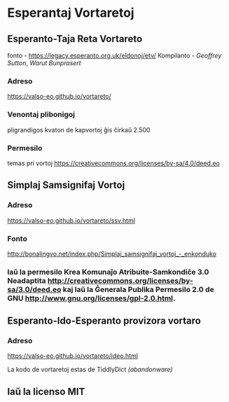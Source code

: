 # Esperantaj Vortaretoj

## Esperanto-Taja Reta Vortareto
fonto - https://legacy.esperanto.org.uk/eldonoj/etv/
Kompilanto - _Geoffrey Sutton_, _Warut Bunprasert_
### Adreso
https://valso-eo.github.io/vortareto/
### Venontaj plibonigoj
pligrandigos kvaton de kapvortoj ĝis ĉirkaŭ 2.500
### Permesilo
temas pri vortoj
https://creativecommons.org/licenses/by-sa/4.0/deed.eo

## Simplaj Samsignifaj Vortoj
### Adreso 
https://valso-eo.github.io/vortareto/ssv.html
### Fonto 
http://bonalingvo.net/index.php/Simplaj_samsignifaj_vortoj_-_enkonduko
### laŭ la permesilo Krea Komunaĵo Atribuite-Samkondiĉe 3.0 Neadaptita <http://creativecommons.org/licenses/by-sa/3.0/deed.eo> kaj laŭ la Ĝenerala Publika Permesilo 2.0 de GNU <http://www.gnu.org/licenses/gpl-2.0.html>.

## Esperanto-Ido-Esperanto provizora vortaro
### Adreso
https://valso-eo.github.io/vortareto/ideo.html


La kodo de vortaretoj estas de TiddlyDict *(abandonware)*
## laŭ la licenso MIT
